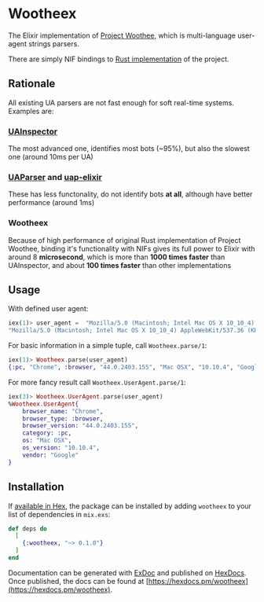 # Wootheex
The Elixir implementation of [Project Woothee](https://github.com/woothee/woothee),
which is multi-language user-agent strings parsers.

There are simply NIF bindings to [Rust implementation](https://github.com/woothee/woothee-rust/) of the project.

## Rationale
All existing UA parsers are not fast enough for soft real-time systems. Examples are:
### [UAInspector](https://github.com/elixir-inspector/ua_inspector)
The most advanced one, identifies most bots (~95%), but also the slowest one (around 10ms per UA)
### [UAParser](https://github.com/beam-community/ua_parser) and [uap-elixir](https://github.com/romul/uap-elixir)
These has less functonality, do not identify bots **at all**, although have better performance (around 1ms)

### Wootheex
Because of high performance of original Rust implementation of Project Woothee, binding it's functionality with NIFs gives its full power to Elixir with around 8 **microsecond**, which is more than **1000 times faster** than UAInspector, and about **100 times faster** than other implementations

## Usage
With defined user agent:

```elixir
iex(1)> user_agent =  "Mozilla/5.0 (Macintosh; Intel Mac OS X 10_10_4) AppleWebKit/537.36 (KHTML, like Gecko) Chrome/44.0.2403.155 Safari/537.36"
"Mozilla/5.0 (Macintosh; Intel Mac OS X 10_10_4) AppleWebKit/537.36 (KHTML, like Gecko) Chrome/44.0.2403.155 Safari/537.36"
```

For basic information in a simple tuple, call `Wootheex.parse/1`:

```elixir
iex(1)> Wootheex.parse(user_agent)
{:pc, "Chrome", :browser, "44.0.2403.155", "Mac OSX", "10.10.4", "Google"}
```

For more fancy result call `Wootheex.UserAgent.parse/1`:

```elixir
iex(3)> Wootheex.UserAgent.parse(user_agent)
%Wootheex.UserAgent{
    browser_name: "Chrome",
    browser_type: :browser,
    browser_version: "44.0.2403.155",
    category: :pc,
    os: "Mac OSX",
    os_version: "10.10.4",
    vendor: "Google"
}
```

## Installation

If [available in Hex](https://hex.pm/docs/publish), the package can be installed
by adding `wootheex` to your list of dependencies in `mix.exs`:

```elixir
def deps do
  [
    {:wootheex, "~> 0.1.0"}
  ]
end
```

Documentation can be generated with [ExDoc](https://github.com/elixir-lang/ex_doc)
and published on [HexDocs](https://hexdocs.pm). Once published, the docs can
be found at [https://hexdocs.pm/wootheex](https://hexdocs.pm/wootheex).
